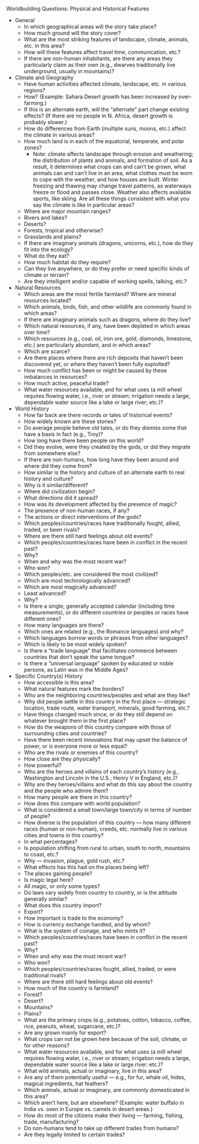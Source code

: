 Worldbuilding Questions: Physical and Historical Features
- General
	- In which geographical areas will the story take place? 
	- How much ground will the story cover? 
	- What are the most striking features of landscape, climate, animals, etc. in this area? 
	- How will these features affect travel time, communication, etc.?
	- If there are non-human inhabitants, are there any areas they particularly claim as their own (e.g., dwarves traditionally live underground, usually in mountains)?
- Climate and Geography
	- Have human activities affected climate, landscape, etc. in various regions? 
	- How? (Example: Sahara Desert growth has been increased by over-farming.) 
	- If this is an alternate earth, will the “alternate” part change existing effects? (If there are no people in N. Africa, desert growth is probably slower.)
	- How do differences from Earth (multiple suns, moons, etc.) affect the climate in various areas?
	- How much land is in each of the equatorial, temperate, and polar zones?
		- Note: climate affects landscape through erosion and weathering; the distribution of plants and animals, and formation of soil. As a result, it determines what crops can and can’t be grown, what animals can and can’t live in an area, what clothes must be worn to cope with the weather, and how houses are built. Winter freezing and thawing may change travel patterns, as waterways freeze or flood and passes close. Weather also affects available sports, like skiing. Are all these things consistent with what you say the climate is like in particular areas?
	- Where are major mountain ranges? 
	- Rivers and lakes? 
	- Deserts? 
	- Forests, tropical and otherwise? 
	- Grasslands and plains?
	- If there are imaginary animals (dragons, unicorns, etc.), how do they fit into the ecology? 
	- What do they eat? 
	- How much habitat do they require? 
	- Can they live anywhere, or do they prefer or need specific kinds of climate or terrain? 
	- Are they intelligent and/or capable of working spells, talking, etc.?
- Natural Resources
	- Which areas are the most fertile farmland? Where are mineral resources located?
	- Which animals, birds, fish, and other wildlife are commonly found in which areas? 
	- If there are imaginary animals such as dragons, where do they live?
	- Which natural resources, if any, have been depleted in which areas over time?
	- Which resources (e.g., coal, oil, iron ore, gold, diamonds, limestone, etc.) are particularly abundant, and in which areas? 
	- Which are scarce? 
	- Are there places where there are rich deposits that haven’t been discovered yet, or where they haven’t been fully exploited?
	- How much conflict has been or might be caused by these imbalances in resources? 
	- How much active, peaceful trade?
	- What water resources available, and for what uses (a mill wheel requires flowing water, i.e., river or stream; irrigation needs a large, dependable water source like a lake or large river; etc.)?
- World History
	- How far back are there records or tales of historical events? 
	- How widely known are these stories?
	- Do average people believe old tales, or do they dismiss some that have a basis in fact (e.g., Troy)?
	- How long have there been people on this world? 
	- Did they evolve, were they created by the gods, or did they migrate from somewhere else? 
	- If there are non-humans, how long have they been around and where did they come from?
	- How similar is the history and culture of an alternate earth to real history and culture? 
	- Why is it similar/different?
	- Where did civilization begin? 
	- What directions did it spread? 
	- How was its development affected by the presence of magic? 
	- The presence of non-human races, if any? 
	- The actions or direct interventions of the gods?
	- Which peoples/countries/races have traditionally fought, allied, traded, or been rivals? 
	- Where are there still hard feelings about old events?
	- Which peoples/countries/races have been in conflict in the recent past? 
	- Why? 
	- When and why was the most recent war? 
	- Who won?
	- Which peoples/etc. are considered the most civilized? 
	- Which are most technologically advanced? 
	- Which are most magically advanced? 
	- Least advanced? 
	- Why?
	- Is there a single, generally accepted calendar (including time measurements), or do different countries or peoples or races have different ones?
	- How many languages are there? 
	- Which ones are related (e.g., the Romance languages) and why? 
	- Which languages borrow words or phrases from other languages? 
	- Which is likely to be most widely spoken?
	- Is there a “trade language” that facilitates commerce between countries that don’t speak the same tongue? 
	- Is there a “universal language” spoken by educated or noble persons, as Latin was in the Middle Ages?
- Specific Country(s) History
	- How accessible is this area? 
	- What natural features mark the borders? 
	- Who are the neighboring countries/peoples and what are they like?
	- Why did people settle in this country in the first place — strategic location, trade route, water transport, minerals, good farming, etc.? 
	- Have things changed much since, or do they still depend on whatever brought them in the first place?
	- How do the weapons of this country compare with those of surrounding cities and countries? 
	- Have there been recent innovations that may upset the balance of power, or is everyone more or less equal?
	- Who are the rivals or enemies of this country? 
	- How close are they physically? 
	- How powerful?
	- Who are the heroes and villains of each country’s history (e.g., Washington and Lincoln in the U.S.; Henry V in England, etc.)? 
	- Why are they heroes/villains and what do this say about the country and the people who admire them?
	- How many people are there in this country? 
	- How does this compare with world population? 
	- What is considered a small town/large town/city in terms of number of people?
	- How diverse is the population of this country — how many different races (human or non-human), creeds, etc. normally live in various cities and towns in this country? 
	- In what percentages?
	- Is population shifting from rural to urban, south to north, mountains to coast, etc.? 
	- Why — invasion, plague, gold rush, etc.? 
	- What effects has this had on the places being left? 
	- The places gaining people?
	- Is magic legal here? 
	- All magic, or only some types? 
	- Do laws vary widely from country to country, or is the attitude generally similar?
	- What does this country import? 
	- Export? 
	- How important is trade to the economy? 
	- How is currency exchange handled, and by whom? 
	- What is the system of coinage, and who mints it?
	- Which peoples/countries/races have been in conflict in the recent past? 
	- Why? 
	- When and why was the most recent war? 
	- Who won?
	- Which peoples/countries/races fought, allied, traded, or were traditional rivals? 
	- Where are there still hard feelings about old events?
	- How much of the country is farmland? 
	- Forest? 
	- Desert? 
	- Mountains? 
	- Plains?
	- What are the primary crops (e.g., potatoes, cotton, tobacco, coffee, rice, peanuts, wheat, sugarcane, etc.)? 
	- Are any grown mainly for export? 
	- What crops can not be grown here because of the soil, climate, or for other reasons?
	- What water resources available, and for what uses (a mill wheel requires flowing water, i.e., river or stream; irrigation needs a large, dependable water source like a lake or large river: etc.)?
	- What wild animals, actual or imaginary, live in this area? 
	- Are any of them potentially useful — e.g., for fur, whale oil, hides, magical ingredients, hat feathers?
	- Which animals, actual or imaginary, are commonly domesticated in this area? 
	- Which aren’t here, but are elsewhere? (Example: water buffalo in India vs. oxen in Europe vs. camels in desert areas.)
	- How do most of the citizens make their living — farming, fishing, trade, manufacturing? 
	- Do non-humans tend to take up different trades from humans? 
	- Are they legally limited to certain trades?